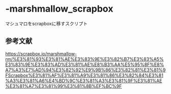 # -marshmallow_scrapbox
マシュマロをscrapboxに移すスクリプト
## 参考文献
https://scrapbox.io/marshmallow-rm/%E3%81%93%E3%81%AE%E3%83%9E%E3%82%B7%E3%83%A5%E3%83%9E%E3%83%AD%E3%81%AE%E8%B3%AA%E5%95%8F%E8%A7%A3%E7%AD%94%E3%82%92%E9%9B%86%E3%82%81%E3%81%9FScrapbox%E3%81%AF%E3%81%A9%E3%81%86%E3%82%84%E3%81%A3%E3%81%A6%E4%BD%9C%E3%81%A3%E3%81%9F%E3%81%AE%E3%81%A7%E3%81%99%E3%81%8B%EF%BC%9F
